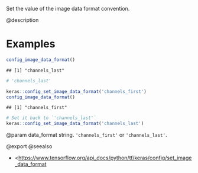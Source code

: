 Set the value of the image data format convention.

@description

# Examples

```r
config_image_data_format()
```

```
## [1] "channels_last"
```

```r
# 'channels_last'
```


```r
keras::config_set_image_data_format('channels_first')
config_image_data_format()
```

```
## [1] "channels_first"
```


```r
# Set it back to `'channels_last'`
keras::config_set_image_data_format('channels_last')
```

@param data_format string. `'channels_first'` or `'channels_last'`.

@export
@seealso
+ <https://www.tensorflow.org/api_docs/python/tf/keras/config/set_image_data_format
